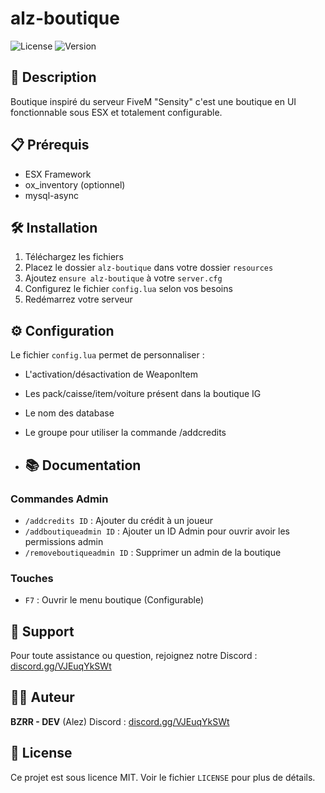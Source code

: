 # alz-boutique

![License](https://img.shields.io/badge/license-MIT-blue.svg)
![Version](https://img.shields.io/badge/version-1.0.0-green.svg)

## 📝 Description

Boutique inspiré du serveur FiveM "Sensity" c'est une boutique en UI fonctionnable sous ESX et totalement configurable.

## 📋 Prérequis
- ESX Framework
- ox_inventory (optionnel)
- mysql-async

## 🛠️ Installation

1. Téléchargez les fichiers
2. Placez le dossier `alz-boutique` dans votre dossier `resources`
3. Ajoutez `ensure alz-boutique` à votre `server.cfg`
4. Configurez le fichier `config.lua` selon vos besoins
5. Redémarrez votre serveur

## ⚙️ Configuration

Le fichier `config.lua` permet de personnaliser :
- L'activation/désactivation de WeaponItem
- Les pack/caisse/item/voiture présent dans la boutique IG
- Le nom des database
- Le groupe pour utiliser la commande /addcredits

- ## 📚 Documentation

### Commandes Admin
- `/addcredits ID` : Ajouter du crédit à un joueur
- `/addboutiqueadmin ID` : Ajouter un ID Admin pour ouvrir avoir les permissions admin
- `/removeboutiqueadmin ID` : Supprimer un admin de la boutique

### Touches
- `F7` : Ouvrir le menu boutique (Configurable)

## 🤝 Support

Pour toute assistance ou question, rejoignez notre Discord : [discord.gg/VJEuqYkSWt](https://discord.gg/VJEuqYkSWt)

## 👨‍💻 Auteur

**BZRR - DEV** (Alez)
Discord : [discord.gg/VJEuqYkSWt](https://discord.gg/VJEuqYkSWt)

## 📜 License

Ce projet est sous licence MIT. Voir le fichier `LICENSE` pour plus de détails. 
